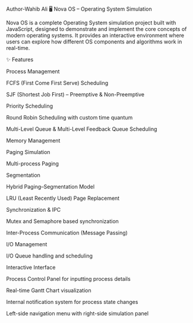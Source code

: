 Author-Wahib Ali
🖥️ Nova OS – Operating System Simulation

Nova OS is a complete Operating System simulation project built with JavaScript, designed to demonstrate and implement the core concepts of modern operating systems. It provides an interactive environment where users can explore how different OS components and algorithms work in real-time.

✨ Features

Process Management

FCFS (First Come First Serve) Scheduling

SJF (Shortest Job First) – Preemptive & Non-Preemptive

Priority Scheduling

Round Robin Scheduling with custom time quantum

Multi-Level Queue & Multi-Level Feedback Queue Scheduling

Memory Management

Paging Simulation

Multi-process Paging

Segmentation

Hybrid Paging–Segmentation Model

LRU (Least Recently Used) Page Replacement

Synchronization & IPC

Mutex and Semaphore based synchronization

Inter-Process Communication (Message Passing)

I/O Management

I/O Queue handling and scheduling

Interactive Interface

Process Control Panel for inputting process details

Real-time Gantt Chart visualization

Internal notification system for process state changes

Left-side navigation menu with right-side simulation panel
